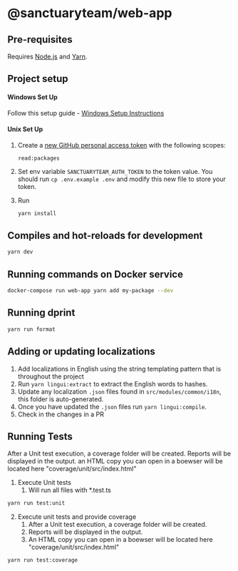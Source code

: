 # @sanctuaryteam/web-app

## Pre-requisites

Requires [Node.js](https://nodejs.org/en/) and [Yarn](https://yarnpkg.com/en/).

## Project setup

#### Windows Set Up
Follow this setup guide - [Windows Setup Instructions](https://github.com/SanctuaryTeam/.github/blob/main/profile/SETUP.md)

#### Unix Set Up
1. Create a [new GitHub personal access token](https://github.com/settings/tokens/new) with the following scopes:

    ```
    read:packages
    ```

2. Set env variable `SANCTUARYTEAM_AUTH_TOKEN` to the token value. You should run `cp .env.example .env` and modify this new file to store your token.

3. Run
    ```bash
    yarn install
    ```

## Compiles and hot-reloads for development

```bash
yarn dev
```

## Running commands on Docker service

```bash
docker-compose run web-app yarn add my-package --dev
```

## Running dprint

```bash
yarn run format
```
## Adding or updating localizations

1. Add localizations in English using the string templating pattern that is throughout the project
2. Run `yarn lingui:extract` to extract the English words to hashes.
3. Update any localization `.json` files found in `src/modules/common/i18n`, this folder is auto-generated.
4. Once you have updated the `.json` files run `yarn lingui:compile`.
5. Check in the changes in a PR

## Running Tests
After a Unit test execution, a coverage folder will be created. Reports will be displayed in the output.
an HTML copy you can open in a boewser will be located here "coverage/unit/src/index.html"
1. Execute Unit tests
   1. Will run all files with *.test.ts
```bash
yarn run test:unit
```
2. Execute unit tests and provide coverage
   1. After a Unit test execution, a coverage folder will be created.
   2. Reports will be displayed in the output.
   3. An HTML copy you can open in a boewser will be located here "coverage/unit/src/index.html"
```bash
yarn run test:coverage 
```
